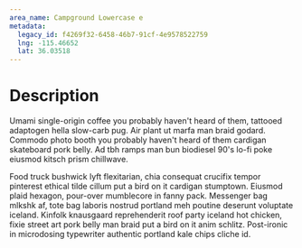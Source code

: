 ```yaml
---
area_name: Campground Lowercase e
metadata:
  legacy_id: f4269f32-6458-46b7-91cf-4e9578522759
  lng: -115.46652
  lat: 36.03518
---
```

# Description
Umami single-origin coffee you probably haven't heard of them, tattooed adaptogen hella slow-carb pug.  Air plant ut marfa man braid godard.  Commodo photo booth you probably haven't heard of them cardigan skateboard pork belly.  Ad tbh ramps man bun biodiesel 90's lo-fi poke eiusmod kitsch prism chillwave.

Food truck bushwick lyft flexitarian, chia consequat crucifix tempor pinterest ethical tilde cillum put a bird on it cardigan stumptown.  Eiusmod plaid hexagon, pour-over mumblecore in fanny pack.  Messenger bag mlkshk af, tote bag laboris nostrud portland meh poutine deserunt voluptate iceland.  Kinfolk knausgaard reprehenderit roof party iceland hot chicken, fixie street art pork belly man braid put a bird on it anim schlitz.  Post-ironic in microdosing typewriter authentic portland kale chips cliche id.
